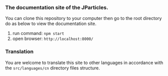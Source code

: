 ### The documentation site of the JParticles.

You can clone this repository to your computer then go to the root directory do as below to view the documentation site.

1. run command: `npm start`
1. open browser: `http://localhost:8000/`

### Translation

You are welcome to translate this site to other languages in accordance with the `src/languages/cn` directory files structure.
